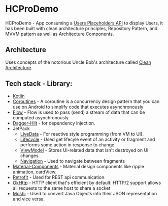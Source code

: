 # HCProDemo
HCProDemo - App consuming a [Users Placeholders API](https://jsonplaceholder.typicode.com/users) to display Users, it has been built with clean architecture principles, Repository Pattern, and MVVM pattern as well as Architecture Components.

## Architecture
Uses concepts of the notorious Uncle Bob's architecture called [Clean Architecture](https://blog.cleancoder.com/uncle-bob/2012/08/13/the-clean-architecture.html).</br>

## Tech stack - Library:

- [Kotlin](https://kotlinlang.org/)
- [Coroutines](https://github.com/Kotlin/kotlinx.coroutines) - A coroutine is a concurrency design pattern that you can use on Android to simplify code that executes asynchronously
- [Flow](https://kotlin.github.io/kotlinx.coroutines/kotlinx-coroutines-core/kotlinx.coroutines.flow/) - Flow is used to pass (send) a stream of data that can be computed asynchronously
- [Dagger-Hilt](https://developer.android.com/training/dependency-injection/hilt-android) - for dependency injection.
- JetPack
    - [LiveData](https://developer.android.com/topic/libraries/architecture/livedata) - For reactive style programming (from VM to UI).
    - [Lifecycle](https://developer.android.com/jetpack/androidx/releases/lifecycle) - Used get lifecyle event of an activity or fragment and performs some action in response to change
    - [ViewModel](https://developer.android.com/topic/libraries/architecture/viewmodel) - Stores UI-related data that isn't destroyed on UI changes.
    - [Navigation](https://developer.android.com/guide/navigation/navigation-getting-started) - Used to navigate between fragments
- [Material-Components](https://github.com/material-components/material-components-android) - Material design components like ripple animation, cardView.
- [Retrofit](https://github.com/square/retrofit) - Used for REST api communication.
- [OkHttp](http://square.github.io/okhttp/) - HTTP client that's efficient by default: HTTP/2 support allows all requests to the same host to share a socket
- [Moshi](https://github.com/square/moshi) - Used to convert Java Objects into their JSON representation and vice versa.